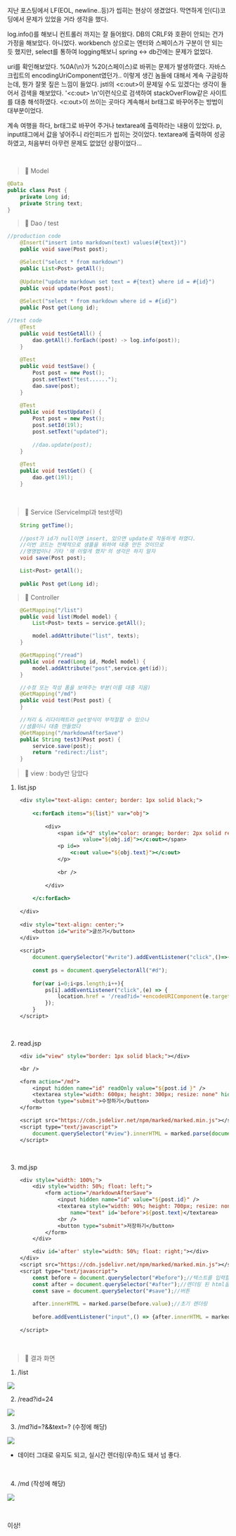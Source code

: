    지난 포스팅에서 LF(EOL, newline..등)가 씹히는 현상이 생겼었다.
   막연하게 인(디)코딩에서 문제가 있었을 거라 생각을 했다.

   log.info()를 해보니 컨트롤러 까지는 잘 들어왔다.
   DB의 CRLF와 호환이 안되는 건가 가정을 해보았다. 아니었다.
   workbench 상으로는 엔터와 스페이스가 구분이 안 되는 듯 했지만,
   select를 통하여 logging해보니 spring <-> db간에는 문제가 없었다.
   
   uri를 확인해보았다. %0A(\n)가 %20(스페이스)로 바뀌는 문제가 발생하였다.
   자바스크립트의 encodingUriComponent였던가.. 이렇게 생긴 놈들에 대해서
   계속 구글링하는데, 뭔가 잘못 짚은 느낌이 들었다.
   jstl의 <c:out>이 문제일 수도 있겠다는 생각이 들어서 검색을 해보았다.
   '<c:out> \n'이런식으로 검색하여 stackOverFlow같은 사이트를 대충 해석하였다.
   <c:out>이 쓰이는 곳마다 계속해서 br태그로 바꾸어주는 방법이 대부분이었다.
   
   계속 여행을 하다, br태그로 바꾸어 주거나 textarea에 출력하라는 내용이 있었다.
   p, input태그에서 값을 넣어주니 라인피드가 씹히는 것이었다.
   textarea에 출력하여 성공하였고, 처음부터 아무런 문제도 없었던 상황이었다...
  
<br/>

> 🚀 Model

```java
@Data
public class Post {
    private Long id;
    private String text;
}
```

> 🚀 Dao / test

```java
//production code
    @Insert("insert into markdown(text) values(#{text})")
    public void save(Post post);

    @Select("select * from markdown")
    public List<Post> getAll();
    
    @Update("update markdown set text = #{text} where id = #{id}")
    public void update(Post post);
    
    @Select("select * from markdown where id = #{id}")
    public Post get(Long id);
```

```java
//test code
    @Test
    public void testGetAll() {
        dao.getAll().forEach((post) -> log.info(post));
    }
    
    @Test
    public void testSave() {
        Post post = new Post();
        post.setText("test......");
        dao.save(post);
    }
    
    @Test
    public void testUpdate() {
        Post post = new Post();
        post.setId(19l);
        post.setText("updated");
        
        //dao.update(post);        
    }
    
    @Test
    public void testGet() {
        dao.get(19l);
    }
```

<br/>

> 🚀 Service (ServiceImpl과 test생략)

```java
    String getTime();
    
    //post가 id가 null이면 insert, 있으면 update로 작동하게 하였다.
    //이번 코드는 전체적으로 샘플을 위하여 대충 만든 것이므로
    //명명법이나 기타 '왜 이렇게 했지'의 생각은 하지 말자
    void save(Post post);

    List<Post> getAll();
    
    public Post get(Long id);
```

> 🚀 Controller

```java
    @GetMapping("/list")
    public void list(Model model) {
        List<Post> texts = service.getAll();

        model.addAttribute("list", texts);
    }

    @GetMapping("/read")
    public void read(Long id, Model model) {
        model.addAttribute("post",service.get(id));
    }

	//수정 또는 작성 폼을 보여주는 부분(이름 대충 지음)
    @GetMapping("/md")
    public void test(Post post) {
    }

	//처리 & 리다이렉트라 get방식이 부적절할 수 있으나
    //샘플이니 대충 만들었다
    @GetMapping("/markdownAfterSave")
    public String test3(Post post) {
        service.save(post);
        return "redirect:/list";
    }
```

> 🚀 view : body만 담았다

1. list.jsp

```jsp
	<div style="text-align: center; border: 1px solid black;">
	
		<c:forEach items="${list}" var="obj">
		
			<div>
				<span id="d" style="color: orange; border: 2px solid red;"><c:out
						value="${obj.id}"></c:out></span>
				<p id=>
					<c:out value="${obj.text}"></c:out>
				</p>
				
				<br />
				
			</div>
			
		</c:forEach>
		
	</div>
	
	<div style="text-align: center;">
		<button id="write">글쓰기</button>
	</div>
	
	<script>
		document.querySelector("#write").addEventListener("click",()=>{location.href = "/md";});
		
		const ps = document.querySelectorAll("#d");
		
		for(var i=0;i<ps.length;i++){
			ps[i].addEventListener("click",(e) => {
				location.href = '/read?id='+encodeURIComponent(e.target.innerText);
			});
		}
	</script>
```

<br/>

2. read.jsp

```jsp
	<div id="view" style="border: 1px solid black;"></div>

	<br />

	<form action="/md">
		<input hidden name="id" readOnly value="${post.id }" />
		<textarea style="width: 600px; height: 300px; resize: none" hidden	name="text" value="">${post.text }</textarea>
		<button type="submit">수정하기</button>
	</form>

	<script src="https://cdn.jsdelivr.net/npm/marked/marked.min.js"></script>
	<script type="text/javascript">
		document.querySelector("#view").innerHTML = marked.parse(document.querySelector("textarea").value);
	</script>
```

<br/>

3. md.jsp

```jsp
	<div style="width: 100%;">
		<div style="width: 50%; float: left;">
			<form action="/markdownAfterSave">
				<input hidden name="id" value="${post.id}" />
				<textarea style="width: 90%; height: 700px; resize: none"
					name="text" id='before'>${post.text}</textarea>
				<br />
				<button type="submit">저장하기</button>
			</form>
		</div>

		<div id='after' style="width: 50%; float: right;"></div>
	</div>
	<script src="https://cdn.jsdelivr.net/npm/marked/marked.min.js"></script>
	<script type="text/javascript">	
		const before = document.querySelector("#before");//텍스트를 입력할 상자
		const after = document.querySelector("#after");//렌더링 된 html을 보여줄 영역
		const save = document.querySelector("#save");//버튼
		
		after.innerHTML = marked.parse(before.value);//초기 렌더링
		
		before.addEventListener("input",() => {after.innerHTML = marked.parse(before.value);});//텍스트 상자가 입력될 때마다 a를 실행한다.
		
	</script>
```

<br/>

> 🚀 결과 화면

1. /list

![](https://images.velog.io/images/sonchanwoo/post/95a1a40c-2c3c-428b-8feb-72f3b9118751/image.png)

2. /read?id=24

![](https://images.velog.io/images/sonchanwoo/post/ce659ff2-5ab0-498b-8d49-071274f34e0f/image.png)

3. /md?id=?&&text=? (수정에 해당)

![](https://images.velog.io/images/sonchanwoo/post/2024c6e0-8328-46a8-90a6-1af0876a17f9/image.png)

- 데이터 그대로 유지도 되고, 실시간 렌더링(우측)도 돼서 넘 좋다.

<br/>

4. /md (작성에 해당)

![](https://images.velog.io/images/sonchanwoo/post/03aa0351-251c-4111-b5aa-28c87b36e92c/image.png)

<br/>

이상!